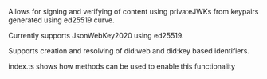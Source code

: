Allows for signing and verifying of content using privateJWKs from keypairs generated using ed25519 curve.

Currently supports JsonWebKey2020 using ed25519. 

Supports creation and resolving of did:web and did:key based identifiers.

index.ts shows how methods can be used to enable this functionality